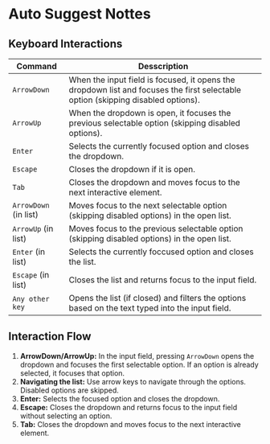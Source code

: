 # Auto Suggest Nottes

## Keyboard Interactions

| **Command** | **Desscription**                                                                                                                 |
| --- |----------------------------------------------------------------------------------------------------------------------------------|
| `ArrowDown` | When the input field is focused, it opens the dropdown list and focuses the first selectable option (skipping disabled options). |
| `ArrowUp` | When the dropdown is open, it focuses the previous selectable option (skipping disabled options).                                |
| `Enter` | Selects the currently focused option and closes the dropdown.                                                                    |
| `Escape` | Closes the dropdown if it is open.                                                                                               |
| `Tab` | Closes the dropdown and moves focus to the next interactive element.                                                             |
| `ArrowDown` (in list) | Moves focus to the next selectable option (skipping disabled options) in the open list.                                          |
| `ArrowUp` (in list) | Moves focus to the previous selectable option (skipping disabled options) in the open list.                                      |
| `Enter` (in list) | Selects the currently foccused option and closes the list.                                                                       |
| `Escape` (in list) | Closes the list and returns focus to the input field.                                                                            |
| `Any other key` | Opens the list (if closed) and filters the options based on the text typed into the input field.                                 |

## Interaction Flow

1. **ArrowDown/ArrowUp:** In the input field, pressing `ArrowDown` opens the dropdown and focuses the first selectable option. If an option is already selected, it focuses that option.
2. **Navigating the list:** Use arrow keys to navigate through the options. Disabled options are skipped.
3. **Enter:** Selects the focused option and closes the dropdown.
4. **Escape:** Closes the dropdown and returns focus to the input field without selecting an option.
5. **Tab:** Closes the dropdown and moves focus to the next interactive element.
